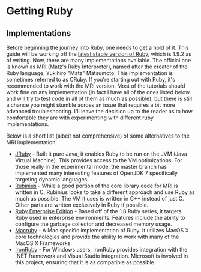 Getting Ruby
============

Implementations
---------------

Before beginning the journey into Ruby, one needs to get a hold of it. This guide will be working off the [latest stable version of Ruby](http://www.ruby-lang.org/en/downloads/), which is 1.9.2 as of writing. Now, there are many implementations available. The official one is known as MRI (Matz's Ruby Interpreter), named after the creator of the Ruby language, Yukihiro "Matz" Matsumoto. This implementation is sometimes referred to as CRuby. If you're starting out with Ruby, it's recommended to work with the MRI version. Most of the tutorials should work fine on any implementation (in fact I have all of the ones listed below, and will try to test code in all of them as much as possible), but there is still a chance you might stumble across an issue that requires a bit more advanced troubleshooting. I'll leave the decision up to the reader as to how comfortable they are with experimenting with different ruby implementations.

Below is a short list (albeit not comprehensive) of some alternatives to the MRI implementation:

 * [JRuby](http://www.jruby.org/) - Built it pure Java, it enables Ruby to be run on the JVM (Java Virtual Machine). This provides access to the VM optimizations. For those really in the experimental mode, the master branch has implemented many interesting features of OpenJDK 7 specifically targeting dynamic languages.
 * [Rubinius](http://rubini.us/) - While a good portion of the core library code for MRI is written in C, Rubinius looks to take a different approach and use Ruby as much as possible. The VM it uses is written in C++ instead of just C. Other parts are written exclusively in Ruby if possible.
 * [Ruby Enterprise Edition](http://www.rubyenterpriseedition.com/) - Based off of the 1.8 Ruby series, it targets Ruby used in enterprise environments. Features include the ability to configure the garbage collector and decreased memory usage. 
 * [Macruby](http://www.macruby.org/) - A Mac specific implementation of Ruby. It utilizes MacOS X core technologies and provide the ability to work with many of the MacOS X Frameworks. 
 * [IronRuby](http://ironruby.net/) - For Windows users, IronRuby provides integration with the .NET framework and Visual Studio integration. Microsoft is involved in this project, ensuring that it is as compatible as possible.